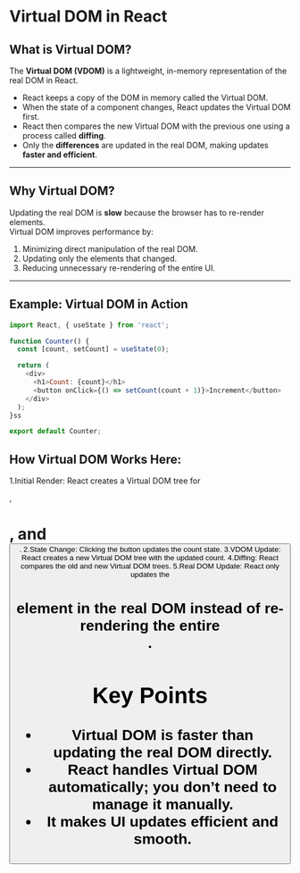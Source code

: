 # Virtual DOM in React

## What is Virtual DOM?

The **Virtual DOM (VDOM)** is a lightweight, in-memory representation of the real DOM in React.  

- React keeps a copy of the DOM in memory called the Virtual DOM.
- When the state of a component changes, React updates the Virtual DOM first.
- React then compares the new Virtual DOM with the previous one using a process called **diffing**.
- Only the **differences** are updated in the real DOM, making updates **faster and efficient**.

---

## Why Virtual DOM?

Updating the real DOM is **slow** because the browser has to re-render elements.  
Virtual DOM improves performance by:

1. Minimizing direct manipulation of the real DOM.
2. Updating only the elements that changed.
3. Reducing unnecessary re-rendering of the entire UI.

---

## Example: Virtual DOM in Action

```javascript
import React, { useState } from 'react';

function Counter() {
  const [count, setCount] = useState(0);

  return (
    <div>
      <h1>Count: {count}</h1>
      <button onClick={() => setCount(count + 1)}>Increment</button>
    </div>
  );
}ss

export default Counter;
```
 ## How Virtual DOM Works Here:
   1.Initial Render: React creates a Virtual DOM tree for <div>, <h1>, and <button>.
   2.State Change: Clicking the button updates the count state.
   3.VDOM Update: React creates a new Virtual DOM tree with the updated count.
   4.Diffing: React compares the old and new Virtual DOM trees.
   5.Real DOM Update: React only updates the <h1> element in the real DOM instead of re-rendering the entire <div>.

## Key Points
   - Virtual DOM is faster than updating the real DOM directly.
   - React handles Virtual DOM automatically; you don’t need to manage it manually.
   - It makes UI updates efficient and smooth.

